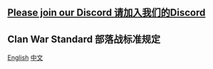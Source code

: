 ## [Please join our Discord 请加入我们的Discord](https://discord.gg/N5P2uJD)

## Clan War Standard 部落战标准规定
[English](docs/cw_std_EN.md)    [中文](docs/cw_std_CN.md)